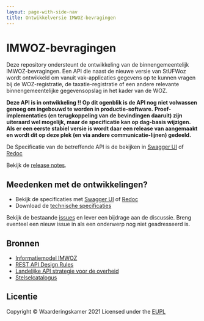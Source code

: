 ```yaml
---
layout: page-with-side-nav
title: Ontwikkelversie IMWOZ-bevragingen
---
```


# IMWOZ-bevragingen

Deze repository ondersteunt de ontwikkeling van de binnengemeentelijk IMWOZ-bevragingen.
Een API die naast de nieuwe versie van StUFWoz wordt ontwikkeld om vanuit vak-applicaties gegevens op te kunnen vragen bij de WOZ-registratie, de taxatie-registratie of een andere relevante binnengemeentelijke gegevensopslag in het kader van de WOZ.

**Deze API is in ontwikkeling !! Op dit ogenblik is de API nog niet volwassen genoeg om ingebouwd te worden in productie-software.**
**Proef-implementaties (en terugkoppeling van de bevindingen daaruit) zijn uiteraard wel mogelijk, maar de specificatie kan op dag-basis wijzigen.**
**Als er een eerste stabiel versie is wordt daar een release van aangemaakt en wordt dit op deze plek (en via andere communicatie-lijnen) gedeeld.**

De Specificatie van de betreffende API is de bekijken in [Swagger UI](./swagger-ui) of [Redoc](.redoc)

Bekijk de [release notes](./releasenotes).

## Meedenken met de ontwikkelingen?

* Bekijk de specificaties met [Swagger UI](./swagger-ui) of [Redoc](.redoc)
* Download de [technische specificaties](./specificatie/openapi.yaml)

Bekijk de bestaande [issues](./issues) en lever een bijdrage aan de discussie. Breng eventeel een nieuw issue in als een onderwerp nog niet geadresseerd is.

## Bronnen

* [Informatiemodel IMWOZ](https://imvertor-tst.armatiek.nl/modellen/IMWOZ/IMWOZ.html)
* [REST API Design Rules](https://docs.geostandaarden.nl/api/API-Designrules/)
* [Landelijke API strategie voor de overheid](https://geonovum.github.io/KP-APIs/)
* [Stelselcatalogus](https://www.stelselcatalogus.nl/registraties/registratie?id=http://opendata.stelselcatalogus.nl/id/registratie/WOZ)


## Licentie

Copyright &copy; Waarderingskamer 2021
Licensed under the [EUPL](https://github.com/VNG-Realisatie/IMWOZ-bevragingen/blob/master/LICENCE.md)
